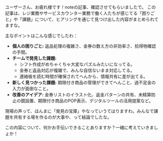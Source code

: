 ユーザーさん、お疲れ様です！noteの記事、確認させてもらいましたで。
この記事は、レジ業務やサービスカウンター業務で働く人たちが感じてる「困りごと」や「課題」について、ヒアリングを通じて見つけ出した内容がまとめられてますな。

主なポイントはこんな感じでしたわ：

*   **個人の困りごと:** 返品処理の複雑さ、金券の数え方の非効率さ、拾得物確認の手間。
*   **チームで発見した課題:**
    *   シフト作成がめちゃくちゃ大変なパズルみたいになってる。
    *   金券と返品対応が複雑で、みんな自信ないまま対応してる。
    *   連絡帳を読む時間が確保されてへんから、情報共有に差が出てる。
*   **新しく見つかった課題:** 期限付き商品の管理ができてへんこと、過不足金の入力が面倒なこと。
*   **改善のアイデア:** 金券リストのイラスト化、返金パターンの共有、未精算防止の鏡設置、期限付き商品のPOP表示、デジタルツールの活用提案など。

現場の声って、ほんまに「発見の宝庫」やなっていうてはりますわ。みんなで課題を共有する場を作るのが大事や、って結論でしたな。

この内容について、何かお手伝いできることありますか？一緒に考えていきましょか！